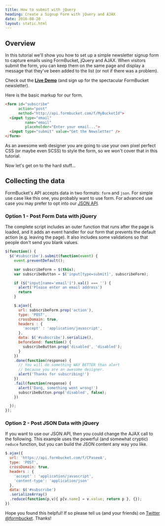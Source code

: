 ```yaml
---
title: How to submit with jQuery
heading: Create a Signup Form with jQuery and AJAX
date: 2016-08-20
layout: static.html
---
```

## Overview

In this tutorial we'll show you how to set up a simple newsletter signup form to capture emails using FormBucket, jQuery and AJAX. When visitors submit the form, you can keep them on the same page and display a message that they've been added to the list (or not if there was a problem).

Check out the [**Live Demo**](/newsletter/) (and sign up for the spectacular FormBucket newsletter).

Here is the basic markup for our form.

```html
<form id="subscribe"
      action="post"
      method="http://api.formbucket.com/f/MyBucketId">
  <input type="email"
         name="email"
         placeholder="Enter your email...">
  <input type="submit" value="Get the Newsletter" />
</form>
```

As an awesome web designer you are going to use your own pixel perfect CSS (or maybe even SCSS) to style the form, so we won't cover that in this tutorial.

Now let's get on to the hard stuff...

## Collecting the data

FormBucket's API accepts data in two formats: `form` and `json`. For simple use case like this one, you probably want to use form. For advanced use case you may prefer to opt into our [JSON API](http://localhost:3000/docs/api/).

### Option 1 - Post Form Data with jQuery

The complete script includes an outer function that runs after the
page is loaded, and it adds an event handler for our form that prevents the default
action (e.g. leaving the page). It also includes some validations so that people
don't send you blank values.

```js
$(function() {
  $('#subscribe').submit(function(event) {
    event.preventDefault();

    var subscribeForm = $(this);
    var subscribeButton = $('input[type=submit]', subscribeForm);

    if ($("input[name='email']").val() === '') {
      alert('Please enter an email address')
      return
    }

    $.ajax({
      url: subscribeForm.prop('action'),
      type: 'POST',
      crossDomain: true,
      headers : {
        'accept' : 'application/javascript',
      },
      data: $('#subscribe').serialize(),
      beforeSend: function() {
        subscribeButton.prop('disabled', 'disabled');
      }
    })
    .done(function(response) {
      // You will do something WAY BETTER than alert
      // because you are an awesome designer.
      alert('Thanks for subscribing!')
    })
    .fail(function(response) {
      alert('Dang, something went wrong!')
      subscribeButton.prop('disabled', false);
    })

  });
});
```

### Option 2 - Post JSON Data with jQuery

If you want to use our JSON API, then you could change the AJAX call to the following. This example uses the powerful (and somewhat cryptic) `reduce` function, but you can build the JSON content any way you like.

```js
$.ajax({
  url: 'https://api.formbucket.com/f/CPaseeA',
  type: 'POST',
  crossDomain: true,
  headers : {
    'accept' : 'application/javascript',
    'content-type': 'application/json'
  },
  data: $('#subscribe')
  .serializeArray()
  .reduce(function(p,v){ p[v.name] = v.value; return p }, {});
})
```

Hope you found this helpful! If so please tell us (and your friends) on [Twitter @formbucket](https://twitter.com/FormBucket). Thanks!
